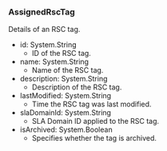### AssignedRscTag
Details of an RSC tag.

- id: System.String
  - ID of the RSC tag.
- name: System.String
  - Name of the RSC tag.
- description: System.String
  - Description of the RSC tag.
- lastModified: System.String
  - Time the RSC tag was last modified.
- slaDomainId: System.String
  - SLA Domain ID applied to the RSC tag.
- isArchived: System.Boolean
  - Specifies whether the tag is archived.
